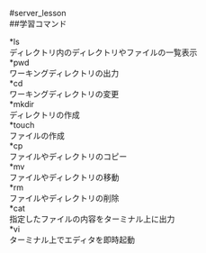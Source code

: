 #server_lesson  
##学習コマンド  

*ls  
ディレクトリ内のディレクトリやファイルの一覧表示  
*pwd  
ワーキングディレクトリの出力  
*cd  
ワーキングディレクトリの変更  
*mkdir  
ディレクトリの作成  
*touch  
ファイルの作成  
*cp  
ファイルやディレクトリのコピー  
*mv  
ファイルやディレクトリの移動  
*rm  
ファイルやディレクトリの削除  
*cat  
指定したファイルの内容をターミナル上に出力  
*vi  
ターミナル上でエディタを即時起動  
